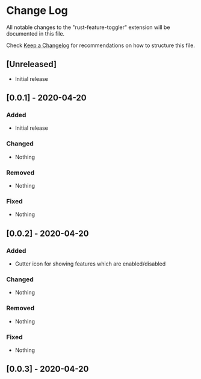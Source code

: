 # Change Log

All notable changes to the "rust-feature-toggler" extension will be documented in this file.

Check [Keep a Changelog](http://keepachangelog.com/) for recommendations on how to structure this file.

## [Unreleased]

- Initial release

## [0.0.1] - 2020-04-20

### Added

- Initial release

### Changed

- Nothing

### Removed

- Nothing

### Fixed

- Nothing

## [0.0.2] - 2020-04-20

### Added

- Gutter icon for showing features which are enabled/disabled

### Changed

- Nothing

### Removed

- Nothing

### Fixed

- Nothing

## [0.0.3] - 2020-04-20
